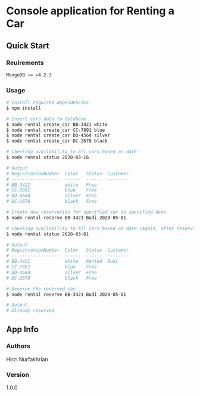 # Console application for Renting a Car

## Quick Start

### Reuirements

```bash
MongoDB >= v4.2.3
```

### Usage

``` bash
# Install required dependencies
$ npm install
```

``` bash
# Insert cars data to database
$ node rental create_car BB-3421 white
$ node rental create_car CC-7891 blue
$ node rental create_car DD-4564 silver
$ node rental create_car DC-2678 black
```

``` bash
# Checking availability to all cars based on date
$ node rental status 2020-03-16

# Output
# RegistrationNumber  Color   Status  Customer
# ------------------  ------  ------  --------
# BB-3421             white   Free
# CC-7891             blue    Free
# DD-4564             silver  Free
# DC-2678             black   Free
```

``` bash
# Create new reservation for specified car on specified date
$ node rental reserve BB-3421 Budi 2020-05-01
```

``` bash
# Checking availability to all cars based on date (again, after reservation)
$ node rental status 2020-03-01

# Output
# RegistrationNumber  Color   Status  Customer
# ------------------  ------  ------  --------
# BB-3421             white   Rented  Budi
# CC-7891             blue    Free
# DD-4564             silver  Free
# DC-2678             black   Free
```

``` bash
# Reserve the reserved car
$ node rental reserve BB-3421 Budi 2020-05-01

# Output
# Already reserved
```

## App Info

### Authors

Hirzi Nurfakhrian

### Version

1.0.0
